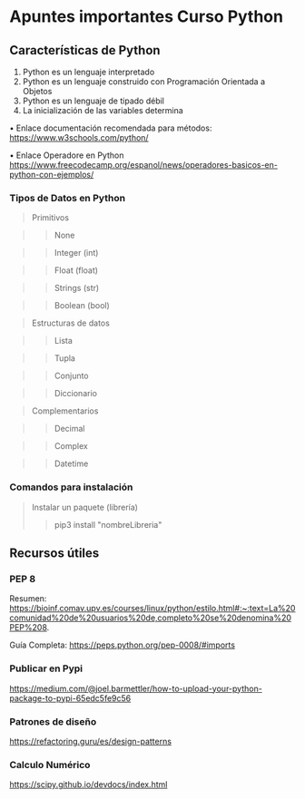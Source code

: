 # Apuntes importantes Curso Python

## Características de Python

1. Python es un lenguaje interpretado
2. Python es un lenguaje construido con Programación Orientada a Objetos
3. Python es un lenguaje de tipado débil
4. La inicialización de las variables determina 

• Enlace documentación recomendada para métodos:
https://www.w3schools.com/python/

• Enlace Operadore en Python
https://www.freecodecamp.org/espanol/news/operadores-basicos-en-python-con-ejemplos/

### Tipos de Datos en Python

> Primitivos

>> None 

>> Integer (int)

>> Float (float)

>> Strings (str)

>> Boolean (bool)

> Estructuras de datos

>> Lista 

>> Tupla

>> Conjunto

>> Diccionario

> Complementarios

>> Decimal

>> Complex

>> Datetime

### Comandos para instalación
> Instalar un paquete (librería)
>> pip3 install "nombreLibreria"


## Recursos útiles

### PEP 8

Resumen: https://bioinf.comav.upv.es/courses/linux/python/estilo.html#:~:text=La%20comunidad%20de%20usuarios%20de,completo%20se%20denomina%20PEP%208.

Guía Completa: https://peps.python.org/pep-0008/#imports

### Publicar en Pypi

https://medium.com/@joel.barmettler/how-to-upload-your-python-package-to-pypi-65edc5fe9c56

### Patrones de diseño

https://refactoring.guru/es/design-patterns

### Calculo Numérico

https://scipy.github.io/devdocs/index.html


